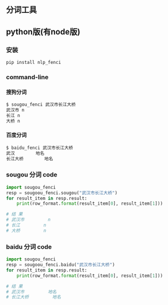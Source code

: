 ## 分词工具
## python版(有node版)
### 安装
`pip install nlp_fenci`

### command-line
#### 搜狗分词
```bash
$ sougou_fenci 武汉市长江大桥
武汉市 n
长江 n
大桥 n
```
#### 百度分词
```bash
$ baidu_fenci 武汉市长江大桥
武汉        地名
长江大桥        地名
```

### sougou 分词 code
``` python
import sougou_fenci
resp = sougoou_fenci.sougou("武汉市长江大桥")
for result_item in resp.result:
    print(row_format.format(result_item[0], result_item[1]))

# 结 果
# 武汉市         n
# 长江         n
# 大桥         n
```

### baidu 分词 code
``` python
import sougou_fenci
resp = sougoou_fenci.baidu("武汉市长江大桥")
for result_item in resp.result:
    print(row_format.format(result_item[0], result_item[1]))

# 结 果
# 武汉市         地名
# 长江大桥         地名
```

